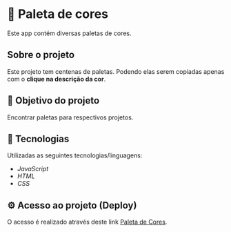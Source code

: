 # 🎨 Paleta de cores
Este app contém diversas paletas de cores.

## Sobre o projeto 
Este projeto tem centenas de paletas. Podendo elas serem copiadas apenas com o **clique na descrição da cor**.

## 🎯 Objetivo do projeto
Encontrar paletas para respectivos projetos.

## 📝 Tecnologias 
Utilizadas as seguintes tecnologias/linguagens: 
- *JavaScript*
- *HTML*
- *CSS*
## ⚙️ Acesso ao projeto (Deploy)
O acesso é realizado através deste link [Paleta de Cores](https://ivanildoqueiroz.github.io/Paleta_de_cores/).


